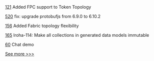 
[121](https://github.com/hyperledger-labs/fabric-token-sdk/pull/121) Added FPC support to Token Topology

[520](https://github.com/hyperledger/fabric-sdk-node/pull/520) fix: upgrade protobufjs from 6.9.0 to 6.10.2

[156](https://github.com/hyperledger-labs/fabric-smart-client/pull/156) Added Fabric topology flexibility

[165](https://github.com/hyperledger/iroha-java/pull/165) Iroha-114: Make all collections in generated data models immutable

[60](https://github.com/hyperledger-labs/mirbft/pull/60) Chat demo


[See more >>>](https://start-here.hyperledger.org/pull-requests)
